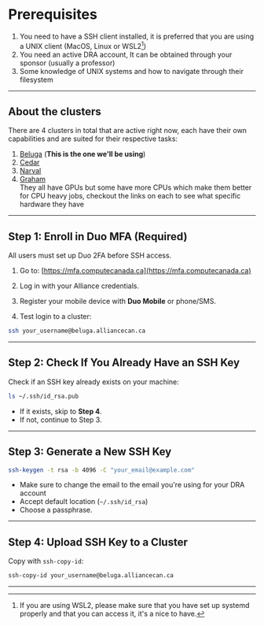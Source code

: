 # Prerequisites
1. You need to have a SSH client installed, it is preferred that you are using a UNIX client (MacOS, Linux or WSL2[^1])
2. You need an active DRA account, It can be obtained through your sponsor (usually a professor)
3. Some knowledge of UNIX systems and how to navigate through their filesystem
---

## About the clusters
There are 4 clusters in total that are active right now, each have their own capabilities and are suited for their respective tasks:
1. [Beluga](https://docs.alliancecan.ca/wiki/B%C3%A9luga/en) (**This is the one we'll be using**)
2. [Cedar](https://docs.alliancecan.ca/wiki/Cedar)
3. [Narval](https://docs.alliancecan.ca/wiki/Graham)
4. [Graham](https://docs.alliancecan.ca/wiki/Narval/en)\
They all have GPUs but some have more CPUs which make them better for CPU heavy jobs, checkout the links on each to see what specific hardware they have

---

## Step 1: Enroll in Duo MFA (Required)

All users must set up Duo 2FA before SSH access.

1. Go to: [https://mfa.computecanada.ca](https://mfa.computecanada.ca)  
2. Log in with your Alliance credentials.
3. Register your mobile device with **Duo Mobile** or phone/SMS.

4. Test login to a cluster:
```bash
ssh your_username@beluga.alliancecan.ca
```

---

## Step 2: Check If You Already Have an SSH Key

Check if an SSH key already exists on your machine:

```bash
ls ~/.ssh/id_rsa.pub
```

- If it exists, skip to **Step 4**.
- If not, continue to Step 3.

---

## Step 3: Generate a New SSH Key

```bash
ssh-keygen -t rsa -b 4096 -C "your_email@example.com"
```

- Make sure to change the email to the email you're using for your DRA account
- Accept default location (`~/.ssh/id_rsa`)
- Choose a passphrase.

---

## Step 4: Upload SSH Key to a Cluster

Copy with `ssh-copy-id`:
```bash
ssh-copy-id your_username@beluga.alliancecan.ca
```

---


[^1]: If you are using WSL2, please make sure that you have set up systemd properly and that you can access it, it's a nice to have.